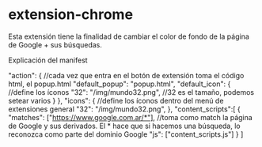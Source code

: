 # extension-chrome
 
Esta extensión tiene la finalidad de cambiar el color de fondo de la página de Google + sus búsquedas.

 Explicación del manifest

  "action": { //cada vez que entra en el botón de extensión toma el código html, el popup.html
    "default_popup": "popup.html",
    "default_icon": { //define los íconos 
      "32": "/img/mundo32.png", //32 es el tamaño, podemos setear varios
    }
  },
  "icons": { //define los íconos dentro del menú de extensiones general
    "32": "/img/mundo32.png",
  },
  "content_scripts":[
    {
      "matches": ["https://www.google.com.ar/*"], //toma como match la página de Google y sus derivados. El * hace que si hacemos una búsqueda, lo reconozca como parte del dominio Google
      "js": ["content_scripts.js"]
    }
  ]
  